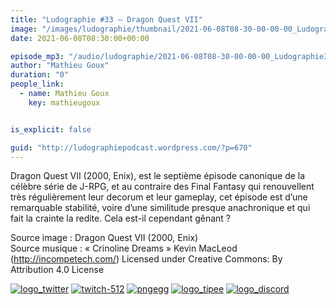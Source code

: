 ```yaml
---
title: "Ludographie #33 – Dragon Quest VII"
image: "/images/ludographie/thumbnail/2021-06-08T08-30-00-00-00_Ludographie33DragonQuestVII.jpg"
date: 2021-06-08T08:30:00+00:00

episode_mp3: "/audio/ludographie/2021-06-08T08-30-00-00-00_Ludographie33DragonQuestVII.mp3"
author: "Mathieu Goux"
duration: "0"
people_link: 
  - name: Mathieu Goux
    key: mathieugoux


is_explicit: false

guid: "http://ludographiepodcast.wordpress.com/?p=670"
---
```


<PodcastHeader/>

<!-- ECRIRE LA DESCRIPTION DE L'EPISODE SOUS CETTE LIGNE -->
<p>Dragon Quest VII (2000, Enix), est le septième épisode canonique de la célèbre série de J-RPG, et au contraire des Final Fantasy qui renouvellent très régulièrement leur decorum et leur gameplay, cet épisode est d’une remarquable stabilité, voire d’une similitude presque anachronique et qui fait la crainte la redite. Cela est-il cependant gênant ?<br>
</p>
<p></p>
<p><a href="" rel="nofollow"></a></p>
 
<p>Source image : Dragon Quest VII (2000, Enix)<br>
Source musique : «&nbsp;Crinoline Dreams&nbsp;» Kevin MacLeod (<a title="http://incompetech.com/" href="http://incompetech.com/" rel="nofollow">http://incompetech.com/</a>) Licensed under Creative Commons: By Attribution 4.0 License</p>


<!--tr--><p>
<!--td--><span><a href="https://twitter.com/Gouximan" rel="nofollow"><img src="/resources/ludographie/2021-06-08T08-30-00-00-00_Ludographie33DragonQuestVII/logo_twitter-1.png" alt="logo_twitter"></a><!--/td--></span>
<!--td--><span><a href="https://www.twitch.tv/mathieugoux" rel="nofollow"><img src="/resources/ludographie/2021-06-08T08-30-00-00-00_Ludographie33DragonQuestVII/twitch-512-1.png" alt="twitch-512"></a><!--/td--></span>
<!--td--><span><a href="https://www.youtube.com/user/MattTheFatalifieur/videos" rel="nofollow"><img src="/resources/ludographie/2021-06-08T08-30-00-00-00_Ludographie33DragonQuestVII/pngegg.png" alt="pngegg"></a><!--/td--></span>
<!--td--><span><a href="http://fr.tipeee.com/calvinball" rel="nofollow"><img src="/resources/ludographie/2021-06-08T08-30-00-00-00_Ludographie33DragonQuestVII/logo_tipee-1.png" alt="logo_tipee"></a><!--/td--></span>
<!--td--><span><a href="https://discord.com/invite/4RnA9v7" rel="nofollow"><img src="/resources/ludographie/2021-06-08T08-30-00-00-00_Ludographie33DragonQuestVII/logo_discord-1.png" alt="logo_discord"></a><!--/td--></span>
<!--/tr--></p>




